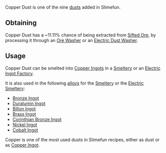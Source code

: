 Copper Dust is one of the nine [dusts](https://github.com/TheBusyBiscuit/Slimefun4/wiki/Dusts) added in Slimefun.

## Obtaining

Copper Dust has a ~11.11% chance of being extracted from [Sifted Ore](https://github.com/TheBusyBiscuit/Slimefun4/wiki/Sifted-Ore), by processing it through an [Ore Washer](https://github.com/TheBusyBiscuit/Slimefun4/wiki/Ore-Washer) or an [Electric Dust Washer](https://github.com/TheBusyBiscuit/Slimefun4/wiki/Electric-Dust-Washer).

## Usage
Copper Dust can be smelted into [Copper Ingots](https://github.com/TheBusyBiscuit/Slimefun4/wiki/Copper-Ingot) in a [Smeltery](https://github.com/TheBusyBiscuit/Slimefun4/wiki/Smeltery) or an [Electric Ingot Factory](https://github.com/TheBusyBiscuit/Slimefun4/wiki/Electric-Ingot-Factory).

It is also used in the following [alloys](https://github.com/TheBusyBiscuit/Slimefun4/wiki/Ingots#Alloys) for the [Smeltery](https://github.com/TheBusyBiscuit/Slimefun4/wiki/Smeltery) or the [Electric Smeltery](https://github.com/TheBusyBiscuit/Slimefun4/wiki/Electric-Smeltery):
* [Bronze Ingot](https://github.com/TheBusyBiscuit/Slimefun4/wiki/Bronze-Ingot)
* [Duralumin Ingot](https://github.com/TheBusyBiscuit/Slimefun4/wiki/Duralumin-Ingot)
* [Billon Ingot](https://github.com/TheBusyBiscuit/Slimefun4/wiki/Billon-Ingot)
* [Brass Ingot](https://github.com/TheBusyBiscuit/Slimefun4/wiki/Brass-Ingot)
* [Corinthian Bronze Ingot](https://github.com/TheBusyBiscuit/Slimefun4/wiki/Corinthian-Bronze-Ingot)
* [Nickel Ingot](https://github.com/TheBusyBiscuit/Slimefun4/wiki/Nickel-Ingot)
* [Cobalt Ingot](https://github.com/TheBusyBiscuit/Slimefun4/wiki/Cobalt-Ingot)

Copper is one of the most used dusts in Slimefun recipes, either as dust or as [Copper Ingot](https://github.com/TheBusyBiscuit/Slimefun4/wiki/Copper-Ingot).
